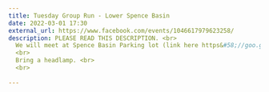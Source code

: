 ```yaml
---
title: Tuesday Group Run - Lower Spence Basin
date: 2022-03-01 17:30
external_url: https://www.facebook.com/events/1046617979623258/
description: PLEASE READ THIS DESCRIPTION. <br>
  We will meet at Spence Basin Parking lot (link here https&#58;//goo.gl/maps/K1LcZy7K2xxjsmjD8) at 5&#58;30pm. Expect 5 miles. No drop run (we stop for everyone at every intersection). <br>
  <br>
  Bring a headlamp. <br>
  <br>
  
---
```

